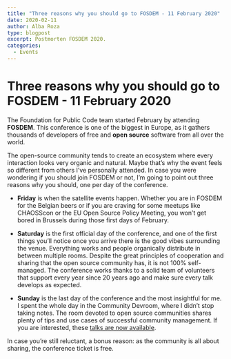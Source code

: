 ```yaml
---
title: "Three reasons why you should go to FOSDEM - 11 February 2020"
date: 2020-02-11
author: Alba Roza
type: blogpost
excerpt: Postmorten FOSDEM 2020.
categories:
  - Events
---
```


# Three reasons why you should go to FOSDEM - 11 February 2020

The Foundation for Public Code team started February by attending **FOSDEM**. This conference is one of the biggest in Europe, as it gathers thousands of developers of free and **open source** software from all over the world.

The open-source community tends to create an ecosystem where every interaction looks very organic and natural. Maybe that’s why the event feels so different from others I’ve personally attended. In case you were wondering if you should join FOSDEM or not, I’m going to point out three reasons why you should, one per day of the conference.

* **Friday** is when the satellite events happen. Whether you are in FOSDEM for the Belgian beers or if you are craving for some meetups like CHAOSScon or the EU Open Source Policy Meeting, you won’t get bored in Brussels during those first days of February. 

* **Saturday** is the first official day of the conference, and one of the first things you’ll notice once you arrive there is the good vibes surrounding the venue. Everything works and people organically distribute in between multiple rooms. Despite the great principles of cooperation and sharing that the open source community has, it is not 100% self-managed. The conference works thanks to a solid team of volunteers that support every year since 20 years ago and make sure every talk develops as expected.

* **Sunday** is the last day of the conference and the most insightful for me. I spent the whole day in the Community Devroom, where I didn’t stop taking notes. The room devoted to open source communities shares plenty of tips and use cases of successful community management. If you are interested, these [talks are now available](https://fosdem.org/2020/schedule/track/community_devroom/).

In case you’re still reluctant, a bonus reason: as the community is all about sharing, the conference ticket is free.
